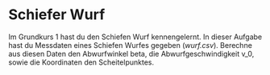 # Schiefer Wurf
Im Grundkurs 1 hast du den Schiefen Wurf kennengelernt. In dieser Aufgabe hast du 
Messdaten eines Schiefen Wurfes gegeben (*wurf.csv*). Berechne aus diesen Daten den Abwurfwinkel beta, die Abwurfgeschwindigkeit v_0, sowie die Koordinaten den Scheitelpunktes.